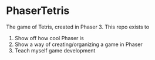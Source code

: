 # PhaserTetris

The game of Tetris, created in Phaser 3. This repo exists to

1. Show off how cool Phaser is
2. Show a way of creating/organizing a game in Phaser
3. Teach myself game development
